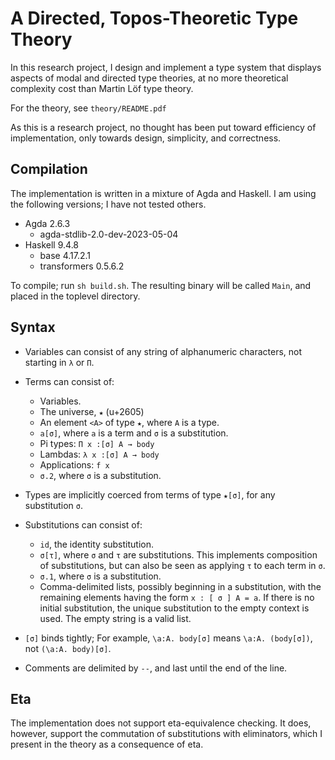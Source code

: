 # A Directed, Topos-Theoretic Type Theory

In this research project, I design and implement a type system that displays aspects of modal and directed type theories, at no more theoretical complexity cost than Martin Löf type theory.

For the theory, see `theory/README.pdf`

As this is a research project, no thought has been put toward efficiency of implementation, only towards design, simplicity, and correctness.

## Compilation

The implementation is written in a mixture of Agda and Haskell. I am using the following versions; I have not tested others.

- Agda 2.6.3
    - agda-stdlib-2.0-dev-2023-05-04
- Haskell 9.4.8
    - base 4.17.2.1
    - transformers 0.5.6.2

To compile; run `sh build.sh`. The resulting binary will be called `Main`, and placed in the toplevel directory.

## Syntax

- Variables can consist of any string of alphanumeric characters, not starting in `λ` or `Π`.

- Terms can consist of:
    - Variables.
    - The universe, `★` (u+2605)
    - An element `<A>` of type `★`, where `A` is a type.
    - `a[σ]`, where `a` is a term and `σ` is a substitution.
    - Pi types: `Π x :[σ] A → body`
    - Lambdas: `λ x :[σ] A → body`
    - Applications: `f x`
    - `σ.2`, where `σ` is a substitution.

- Types are implicitly coerced from terms of type `★[σ]`, for any substitution `σ`.

- Substitutions can consist of:
    - `id`, the identity substitution.
    - `σ[τ]`, where `σ` and `τ` are substitutions. This implements composition of substitutions, but can also be seen as applying `τ` to each term in `σ`.
    - `σ.1`, where `σ` is a substitution.
    - Comma-delimited lists, possibly beginning in a substitution, with the remaining elements having the form `x : [ σ ] A = a`. If there is no initial substitution, the unique substitution to the empty context is used. The empty string is a valid list.

- `[σ]` binds tightly; For example, `\a:A. body[σ]` means `\a:A. (body[σ])`, not `(\a:A. body)[σ]`.

- Comments are delimited by `--`, and last until the end of the line.

## Eta

The implementation does not support eta-equivalence checking. It does, however, support the commutation of substitutions with eliminators, which I present in the theory as a consequence of eta.
